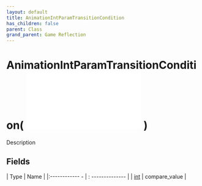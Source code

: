 ```yaml
---
layout: default
title: AnimationIntParamTransitionCondition
has_children: false
parent: Class
grand_parent: Game Reflection
---
```

# AnimationIntParamTransitionCondition( ![ AnimationParamTransitionConditionBase ](game-reflection/classes/animation_param_transition_condition_base.md) )
Description 

## Fields
| Type | Name |
|:------------ - | : -------------- |
| [int](game-reflection/enums/int.md) | compare_value |
